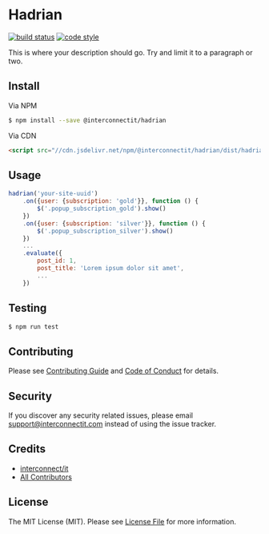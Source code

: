 # Hadrian

[![build status](https://img.shields.io/travis/interconnectit/hadrian-js.svg?style=flat-square)](https://travis-ci.org/interconnectit/hadrian-js)
[![code style](https://img.shields.io/badge/code%20style-standard-brightgreen.svg?style=flat-square)](http://standardjs.com)

This is where your description should go. Try and limit it to a paragraph or two.

## Install

Via NPM

``` bash
$ npm install --save @interconnectit/hadrian
```

Via CDN

``` html
<script src="//cdn.jsdelivr.net/npm/@interconnectit/hadrian/dist/hadrian.min.js"></script>
```

## Usage

``` js
hadrian('your-site-uuid')
    .on({user: {subscription: 'gold'}}, function () {
        $('.popup_subscription_gold').show()
    })
    .on({user: {subscription: 'silver'}}, function () {
        $('.popup_subscription_silver').show()
    })
    ...
    .evaluate({
        post_id: 1,
        post_title: 'Lorem ipsum dolor sit amet',
        ...
    })
```

## Testing

``` bash
$ npm run test
```

## Contributing

Please see [Contributing Guide](CONTRIBUTING.md) and [Code of Conduct](CODE_OF_CONDUCT.md) for details.

## Security

If you discover any security related issues, please email support@interconnectit.com instead of using the issue tracker.

## Credits

- [interconnect/it](https://interconnectit.com)
- [All Contributors](../../contributors)

## License

The MIT License (MIT). Please see [License File](LICENSE.md) for more information.
